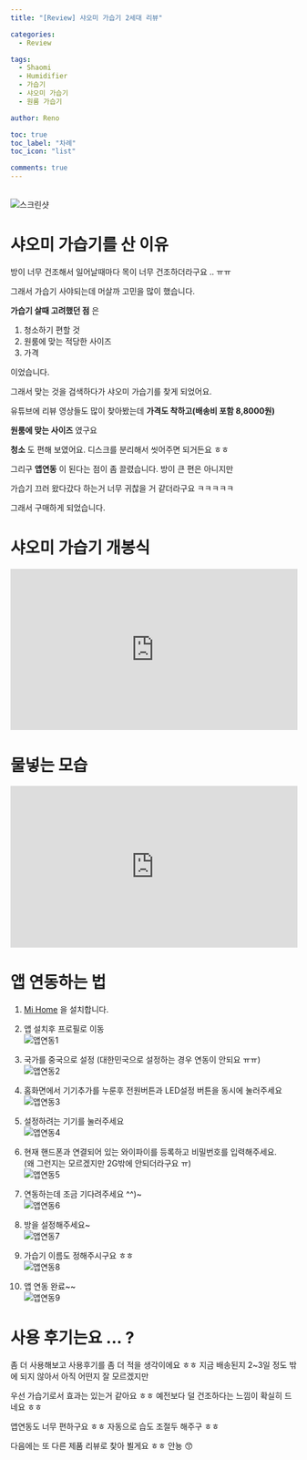 ```yaml
---
title: "[Review] 샤오미 가습기 2세대 리뷰"

categories:
  - Review

tags:
  - Shaomi
  - Humidifier
  - 가습기
  - 샤오미 가습기
  - 원룸 가습기

author: Reno

toc: true
toc_label: "차례"
toc_icon: "list"

comments: true
---
```


<br>![스크린샷](/assets/images/post_image/샤오미썸네일.png)

# 샤오미 가습기를 산 이유

방이 너무 건조해서 일어날때마다 목이 너무 건조하더라구요 .. ㅠㅠ

그래서 가습기 사야되는데 머살까 고민을 많이 했습니다.

**가습기 살때 고려했던 점** 은

1. 청소하기 편할 것
2. 원룸에 맞는 적당한 사이즈
3. 가격

이었습니다.

그래서 맞는 것을 검색하다가 샤오미 가습기를 찾게 되었어요.

유튜브에 리뷰 영상들도 많이 찾아봤는데 **가격도 착하고(배송비 포함 8,8000원)**

**원룸에 맞는 사이즈** 였구요

**청소** 도 편해 보였어요. 디스크를 분리해서 씻어주면 되거든요 ㅎㅎ

그리구 **앱연동** 이 된다는 점이 좀 끌렸습니다. 방이 큰 편은 아니지만

가습기 끄러 왔다갔다 하는거 너무 귀찮을 거 같더라구요 ㅋㅋㅋㅋㅋ

그래서 구매하게 되었습니다.

# 샤오미 가습기 개봉식

<style>.embed-container { position: relative; padding-bottom: 56.25%; height: 0; overflow: hidden; max-width: 100%; } .embed-container iframe, .embed-container object, .embed-container embed { position: absolute; top: 0; left: 0; width: 100%; height: 100%; }</style><div class='embed-container'><iframe src='https://www.youtube.com/embed//hu46hXuaJmE' frameborder='0' allowfullscreen></iframe></div>

# 물넣는 모습

<style>.embed-container { position: relative; padding-bottom: 56.25%; height: 0; overflow: hidden; max-width: 100%; } .embed-container iframe, .embed-container object, .embed-container embed { position: absolute; top: 0; left: 0; width: 100%; height: 100%; }</style><div class='embed-container'><iframe src='https://www.youtube.com/embed//ebRlM7tFVrI' frameborder='0' allowfullscreen></iframe></div>

# 앱 연동하는 법

1. [Mi Home](https://play.google.com/store/apps/details?id=com.xiaomi.smarthome&hl=ko) 을 설치합니다.

2. 앱 설치후 프로필로 이동
<br>![앱연동1](/assets/images/post_image/앱연동1.jpg)

3. 국가를 중국으로 설정 (대한민국으로 설정하는 경우 연동이 안되요 ㅠㅠ)
<br>![앱연동2](/assets/images/post_image/앱연동2.jpg)

4. 홈화면에서 기기추가를 누룬후 전원버튼과 LED설정 버튼을 동시에 눌러주세요
<br>![앱연동3](/assets/images/post_image/앱연동3.jpg)

5. 설정하려는 기기를 눌러주세요
<br>![앱연동4](/assets/images/post_image/앱연동4.jpg)

6. 현재 핸드폰과 연결되어 있는 와이파이를 등록하고 비밀번호를 입력해주세요.
<br>(왜 그런지는 모르겠지만 2G밖에 안되더라구요 ㅠ)
<br>![앱연동5](/assets/images/post_image/앱연동5.jpg)

7. 연동하는데 조금 기다려주세요 ^^)~
<br>![앱연동6](/assets/images/post_image/앱연동6.jpg)

8. 방을 설정해주세요~
<br>![앱연동7](/assets/images/post_image/앱연동7.jpg)

9. 가습기 이름도 정해주시구요 ㅎㅎ
<br>![앱연동8](/assets/images/post_image/앱연동8.jpg)

10. 앱 연동 완료~~
<br>![앱연동9](/assets/images/post_image/앱연동9.jpg)

# 사용 후기는요 ... ?

좀 더 사용해보고 사용후기를 좀 더 적을 생각이에요 ㅎㅎ 지금 배송된지 2~3일 정도 밖에 되지 않아서 아직 어떤지 잘 모르겠지만

우선 가습기로서 효과는 있는거 같아요 ㅎㅎ 예전보다 덜 건조하다는 느낌이 확실히 드네요 ㅎㅎ

앱연동도 너무 편하구요 ㅎㅎ 자동으로 습도 조절두 해주구 ㅎㅎ

다음에는 또 다른 제품 리뷰로 찾아 뵐게요 ㅎㅎ 안뇽 :kissing_smiling_eyes:
